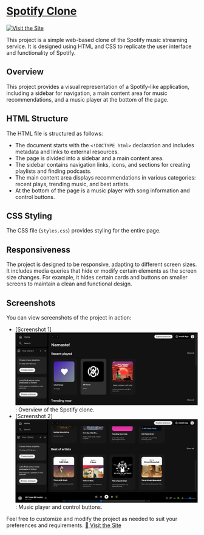 # [Spotify Clone](https://devendrasuryavanshi.github.io/Spotify-Clone/)
[![Visit the Site](https://img.shields.io/badge/Visit%20the%20Site-Here-brightgreen)](https://devendrasuryavanshi.github.io/Spotify-Clone/)

This project is a simple web-based clone of the Spotify music streaming service. It is designed using HTML and CSS to replicate the user interface and functionality of Spotify.

## Overview

This project provides a visual representation of a Spotify-like application, including a sidebar for navigation, a main content area for music recommendations, and a music player at the bottom of the page.

## HTML Structure

The HTML file is structured as follows:

- The document starts with the `<!DOCTYPE html>` declaration and includes metadata and links to external resources.
- The page is divided into a sidebar and a main content area.
- The sidebar contains navigation links, icons, and sections for creating playlists and finding podcasts.
- The main content area displays recommendations in various categories: recent plays, trending music, and best artists.
- At the bottom of the page is a music player with song information and control buttons.

## CSS Styling

The CSS file (`styles.css`) provides styling for the entire page.

## Responsiveness

The project is designed to be responsive, adapting to different screen sizes. It includes media queries that hide or modify certain elements as the screen size changes. For example, it hides certain cards and buttons on smaller screens to maintain a clean and functional design.

## Screenshots

You can view screenshots of the project in action:

- [Screenshot 1]![Alt text](<Screenshot 2023-10-14 111426.png>): Overview of the Spotify clone.
- [Screenshot 2]![Alt text](<Screenshot 2023-10-14 111451.png>): Music player and control buttons.

Feel free to customize and modify the project as needed to suit your preferences and requirements.
[🚀 Visit the Site](https://devendrasuryavanshi.github.io/Spotify-Clone/)
